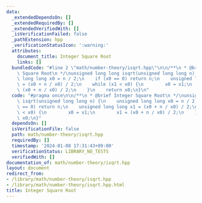 ```yaml
---
data:
  _extendedDependsOn: []
  _extendedRequiredBy: []
  _extendedVerifiedWith: []
  _isVerificationFailed: false
  _pathExtension: hpp
  _verificationStatusIcon: ':warning:'
  attributes:
    document_title: Integer Square Root
    links: []
  bundledCode: "#line 2 \"math/number-theory/isqrt.hpp\"\n\n/**\n * @brief Integer\
    \ Square Root\n */\nunsigned long long isqrt(unsigned long long n) {\n    unsigned\
    \ long long x0 = n / 2;\n    if (x0 == 0) return n;\n    unsigned long long x1\
    \ = (x0 + n / x0) / 2;\n    while (x1 < x0) {\n        x0 = x1;\n        x1 =\
    \ (x0 + n / x0) / 2;\n    }\n    return x0;\n}\n"
  code: "#pragma once\n\n/**\n * @brief Integer Square Root\n */\nunsigned long long\
    \ isqrt(unsigned long long n) {\n    unsigned long long x0 = n / 2;\n    if (x0\
    \ == 0) return n;\n    unsigned long long x1 = (x0 + n / x0) / 2;\n    while (x1\
    \ < x0) {\n        x0 = x1;\n        x1 = (x0 + n / x0) / 2;\n    }\n    return\
    \ x0;\n}"
  dependsOn: []
  isVerificationFile: false
  path: math/number-theory/isqrt.hpp
  requiredBy: []
  timestamp: '2024-01-08 17:31:43+09:00'
  verificationStatus: LIBRARY_NO_TESTS
  verifiedWith: []
documentation_of: math/number-theory/isqrt.hpp
layout: document
redirect_from:
- /library/math/number-theory/isqrt.hpp
- /library/math/number-theory/isqrt.hpp.html
title: Integer Square Root
---
```

